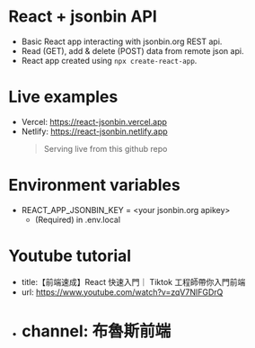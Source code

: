 # React + jsonbin API

- Basic React app interacting with jsonbin.org REST api.
- Read (GET), add & delete (POST) data from remote json api.
- React app created using `npx create-react-app`.

# Live examples

- Vercel: https://react-jsonbin.vercel.app
- Netlify: https://react-jsonbin.netlify.app
  > Serving live from this github repo

# Environment variables

- REACT_APP_JSONBIN_KEY = \<your jsonbin.org apikey>
  - (Required) in .env.local

# Youtube tutorial

- title:【前端速成】React 快速入門｜ Tiktok 工程師帶你入門前端
- url: https://www.youtube.com/watch?v=zqV7NIFGDrQ
- # channel: 布魯斯前端
